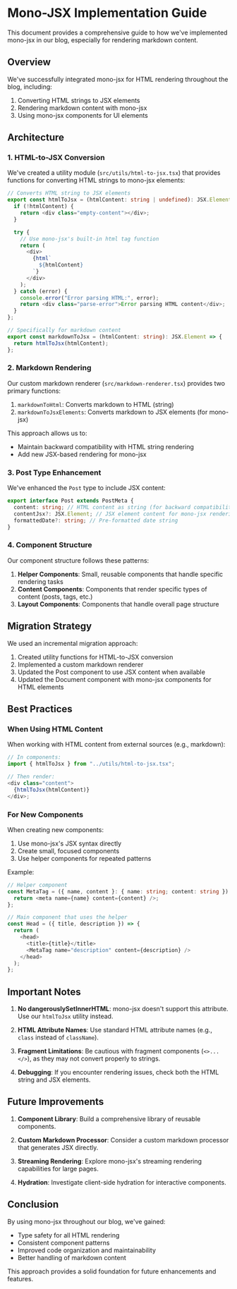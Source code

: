 # Mono-JSX Implementation Guide

This document provides a comprehensive guide to how we've implemented mono-jsx
in our blog, especially for rendering markdown content.

## Overview

We've successfully integrated mono-jsx for HTML rendering throughout the blog,
including:

1. Converting HTML strings to JSX elements
2. Rendering markdown content with mono-jsx
3. Using mono-jsx components for UI elements

## Architecture

### 1. HTML-to-JSX Conversion

We've created a utility module (`src/utils/html-to-jsx.tsx`) that provides
functions for converting HTML strings to mono-jsx elements:

```typescript
// Converts HTML string to JSX elements
export const htmlToJsx = (htmlContent: string | undefined): JSX.Element => {
  if (!htmlContent) {
    return <div class="empty-content"></div>;
  }

  try {
    // Use mono-jsx's built-in html tag function
    return (
      <div>
        {html`
          ${htmlContent}
        `}
      </div>
    );
  } catch (error) {
    console.error("Error parsing HTML:", error);
    return <div class="parse-error">Error parsing HTML content</div>;
  }
};

// Specifically for markdown content
export const markdownToJsx = (htmlContent: string): JSX.Element => {
  return htmlToJsx(htmlContent);
};
```

### 2. Markdown Rendering

Our custom markdown renderer (`src/markdown-renderer.tsx`) provides two primary
functions:

1. `markdownToHtml`: Converts markdown to HTML (string)
2. `markdownToJsxElements`: Converts markdown to JSX elements (for mono-jsx)

This approach allows us to:

- Maintain backward compatibility with HTML string rendering
- Add new JSX-based rendering for mono-jsx

### 3. Post Type Enhancement

We've enhanced the `Post` type to include JSX content:

```typescript
export interface Post extends PostMeta {
  content: string; // HTML content as string (for backward compatibility)
  contentJsx?: JSX.Element; // JSX element content for mono-jsx rendering
  formattedDate?: string; // Pre-formatted date string
}
```

### 4. Component Structure

Our component structure follows these patterns:

1. **Helper Components**: Small, reusable components that handle specific
   rendering tasks
2. **Content Components**: Components that render specific types of content
   (posts, tags, etc.)
3. **Layout Components**: Components that handle overall page structure

## Migration Strategy

We used an incremental migration approach:

1. Created utility functions for HTML-to-JSX conversion
2. Implemented a custom markdown renderer
3. Updated the Post component to use JSX content when available
4. Updated the Document component with mono-jsx components for HTML elements

## Best Practices

### When Using HTML Content

When working with HTML content from external sources (e.g., markdown):

```typescript
// In components:
import { htmlToJsx } from "../utils/html-to-jsx.tsx";

// Then render:
<div class="content">
  {htmlToJsx(htmlContent)}
</div>;
```

### For New Components

When creating new components:

1. Use mono-jsx's JSX syntax directly
2. Create small, focused components
3. Use helper components for repeated patterns

Example:

```typescript
// Helper component
const MetaTag = ({ name, content }: { name: string; content: string }) => {
  return <meta name={name} content={content} />;
};

// Main component that uses the helper
const Head = ({ title, description }) => {
  return (
    <head>
      <title>{title}</title>
      <MetaTag name="description" content={description} />
    </head>
  );
};
```

## Important Notes

1. **No dangerouslySetInnerHTML**: mono-jsx doesn't support this attribute. Use
   our `htmlToJsx` utility instead.

2. **HTML Attribute Names**: Use standard HTML attribute names (e.g., `class`
   instead of `className`).

3. **Fragment Limitations**: Be cautious with fragment components (`<>...</>`),
   as they may not convert properly to strings.

4. **Debugging**: If you encounter rendering issues, check both the HTML string
   and JSX elements.

## Future Improvements

1. **Component Library**: Build a comprehensive library of reusable components.

2. **Custom Markdown Processor**: Consider a custom markdown processor that
   generates JSX directly.

3. **Streaming Rendering**: Explore mono-jsx's streaming rendering capabilities
   for large pages.

4. **Hydration**: Investigate client-side hydration for interactive components.

## Conclusion

By using mono-jsx throughout our blog, we've gained:

- Type safety for all HTML rendering
- Consistent component patterns
- Improved code organization and maintainability
- Better handling of markdown content

This approach provides a solid foundation for future enhancements and features.
